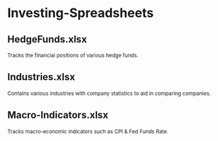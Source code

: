 # Investing-Spreadsheets

## HedgeFunds.xlsx 
<small>Tracks the financial positions of various hedge funds.</small>

## Industries.xlsx
<small>Contains various industries with company statistics to aid in comparing companies.</small>

## Macro-Indicators.xlsx
<small>Tracks macro-economic indicators such as CPI & Fed Funds Rate.</small>
